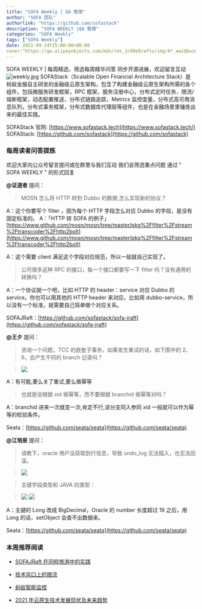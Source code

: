 ```yaml
---
title: "SOFA Weekly | QA 整理"
author: "SOFA 团队"
authorlink: "https://github.com/sofastack"
description: "SOFA WEEKLY |QA 整理"
categories: "SOFA Weekly"
tags: ["SOFA Weekly"]
date: 2021-09-24T15:00:00+08:00
cover:"https://gw.alipayobjects.com/mdn/rms_1c90e8/afts/img/A*_ewiQbuzeOQAAAAAAAAAAAAAARQnAQ"
---
```

SOFA WEEKLY | 每周精选，筛选每周精华问答
同步开源进展，欢迎留言互动
![weekly.jpg](https://gw.alipayobjects.com/mdn/rms_1c90e8/afts/img/A*_ewiQbuzeOQAAAAAAAAAAAAAARQnAQ)
SOFAStack（Scalable Open Financial Architecture Stack）是蚂蚁金服自主研发的金融级云原生架构，包含了构建金融级云原生架构所需的各个组件，包括微服务研发框架，RPC 框架，服务注册中心，分布式定时任务，限流/熔断框架，动态配置推送，分布式链路追踪，Metrics 监控度量，分布式高可用消息队列，分布式事务框架，分布式数据库代理层等组件，也是在金融场景里锤炼出来的最佳实践。

SOFAStack 官网: [https://www.sofastack.tech](https://www.sofastack.tech/)
SOFAStack: [https://github.com/sofastack](https://github.com/sofastack)

### 每周读者问答提炼

欢迎大家向公众号留言提问或在群里与我们互动
我们会筛选重点问题
通过 " SOFA WEEKLY " 的形式回复

**@证道者** 提问：

>MOSN 怎么将 HTTP 转到 Dubbo 的数据,怎么实现新的协议？

A：这个你要写个 filter ，因为每个 HTTP 字段怎么对应 Dubbo 的字段，是没有固定标准的。
A：「HTTP 转 SOFA 的例子」
[https://www.github.com/mosn/mosn/tree/master/pkg%2Ffilter%2Fstream%2Ftranscoder%2Fhttp2bolt](https://www.github.com/mosn/mosn/tree/master/pkg%2Ffilter%2Fstream%2Ftranscoder%2Fhttp2bolt)

A：这个需要 client 满足这个字段对应规范，所以一般就自己实现了。

>公司很多这种 RPC 的接口，每一个接口都要写一下 filter 吗？没有通用的转换吗？

A：一个协议就一个吧，比如 HTTP 的 header：service 对应 Dubbo 的 service。你也可以用其他的 HTTP header 来对应，比如用 dubbo-service，所以没有一个标准，就需要自己简单做个对应关系。

SOFAJRaft：[https://github.com/sofastack/sofa-jraft](https://github.com/sofastack/sofa-jraft)

**@王夕** 提问：

>咨询一个问题，TCC 的嵌套子事务，如果发生重试的话，如下图中的 2、6，会产生不同的 branch 记录吗？

>![](https://gw.alipayobjects.com/zos/bmw-prod/da0db886-3ee6-4211-82cf-c8701685af95.webp)

A：有可能,要么关了重试,要么做幂等

>也就是说根据 xid 做幂等，而不要根据 branchid 做幂等对吗？

A：branchid 进来一次就变一次,肯定不行,该分支同入参同 xid 一般就可以作为幂等的校验条件。

Seata：[https://github.com/seata/seata](https://github.com/seata/seata)

**@江培泉** 提问：

>请教下，oracle 用户没获取到行信息，导致 undo_log 无法插入，也无法回滚。

>![](https://gw.alipayobjects.com/zos/bmw-prod/6a31f501-f439-4e31-b627-30978e8dfab3.webp)

>主键字段类型和 JAVA 的类型：

>![](https://gw.alipayobjects.com/zos/bmw-prod/e6f4d8c1-5eec-42a8-963d-ae2bd79e7e49.webp)
>![](https://gw.alipayobjects.com/zos/bmw-prod/c7a152da-57c8-4994-a628-5b40ad6b9c6c.webp)

A：主键的 Long 改成 BigDecimal，Oracle 的 number 长度超过 19 之后，用 Long 的话，setObject 会查不出数据来。

Seata：[https://github.com/seata/seata](https://github.com/seata/seata)

### 本周推荐阅读

- [SOFAJRaft 在同程旅游中的实践](https://mp.weixin.qq.com/s?__biz=MzUzMzU5Mjc1Nw==&mid=2247495260&idx=1&sn=a56b0f82159e551dec4752b7290682cd&chksm=faa30186cdd488908a73792f9a1748cf74c127a792c5c484ff96a21826178e2aa35c279c41b3&scene=21#wechat_redirect)

- [技术风口上的限流](https://mp.weixin.qq.com/s?__biz=MzUzMzU5Mjc1Nw==&mid=2247494701&idx=1&sn=f9a2b71de8b5ade84c77b87a8649fa3a&chksm=faa303f7cdd48ae1b1528ee903a0edc9beb691608efd924189bcf025e462ea8be7bc742772e1&scene=21#wechat_redirect)

- [蚂蚁智能监控](https://mp.weixin.qq.com/s?__biz=MzUzMzU5Mjc1Nw==&mid=2247494372&idx=1&sn=bb10a77c657251ee29d5fcc19c058ce7&chksm=faa3053ecdd48c28c35e262d04659766d8c0b411f1d5605b2dd7981b4345e1d4bf47cc977130&scene=21#wechat_redirect)

- [2021 年云原生技术发展现状及未来趋势](https://mp.weixin.qq.com/s?__biz=MzUzMzU5Mjc1Nw==&mid=2247492248&idx=1&sn=c26d93b04b2ee8d06d8d495e114cb960&chksm=faa30d42cdd48454b4166a29efa6c0e775ff443f972bd74cc1eb057ed4f0878b2cb162b356bc&scene=21#wechat_redirect)
